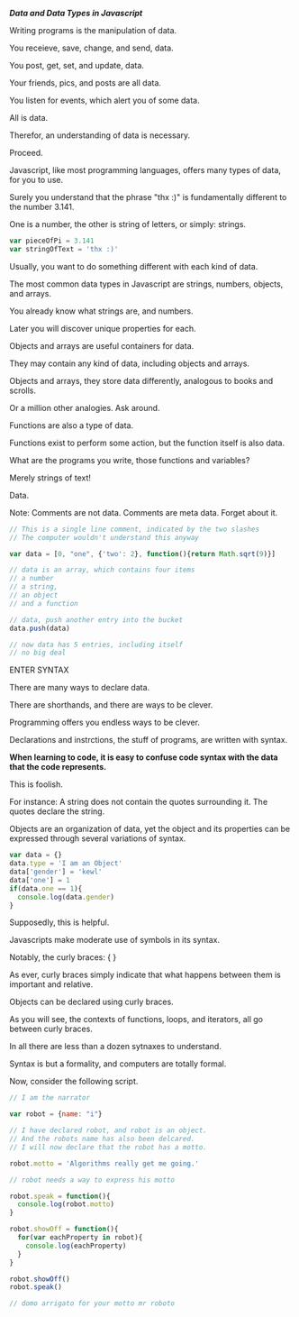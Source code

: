 ___Data and Data Types in Javascript___

Writing programs is the manipulation of data.

You receieve, save, change, and send, data.

You post, get, set, and update, data.

Your friends, pics, and posts are all data.

You listen for events, which alert you of some data.

All is data.

Therefor, an understanding of data is necessary.  

Proceed.

Javascript, like most programming languages, offers many types of data, for you to use.

Surely you understand that the phrase "thx :)" is fundamentally different to the number 3.141.

One is a number, the other is string of letters, or simply: strings.

```js
var pieceOfPi = 3.141
var stringOfText = 'thx :)'
```

Usually, you want to do something different with each kind of data.

The most common data types in Javascript are strings, numbers, objects, and arrays.

You already know what strings are, and numbers.  

Later you will discover unique properties for each.

Objects and arrays are useful containers for data.

They may contain any kind of data, including objects and arrays.

Objects and arrays, they store data differently, analogous to books and scrolls.

Or a million other analogies.  Ask around.

Functions are also a type of data. 

Functions exist to perform some action, but the function itself is also data.

What are the programs you write, those functions and variables?  

Merely strings of text!

Data.

Note:  Comments are not data.  Comments are meta data.  Forget about it.

```js
// This is a single line comment, indicated by the two slashes
// The computer wouldn't understand this anyway

var data = [0, "one", {'two': 2}, function(){return Math.sqrt(9)}]

// data is an array, which contains four items
// a number
// a string,
// an object
// and a function

// data, push another entry into the bucket
data.push(data)

// now data has 5 entries, including itself
// no big deal

```

ENTER SYNTAX

There are many ways to declare data.

There are shorthands, and there are ways to be clever.

Programming offers you endless ways to be clever.

Declarations and instrctions, the stuff of programs, are written with syntax.

__When learning to code, it is easy to confuse code syntax with the data that the code represents.__

This is foolish.

For instance: A string does not contain the quotes surrounding it.  The quotes declare the string.

Objects are an organization of data, yet the object and its properties can be expressed through several variations of syntax.

```js
var data = {}
data.type = 'I am an Object'
data['gender'] = 'kewl'
data['one'] = 1
if(data.one == 1){
  console.log(data.gender)
}
```

Supposedly, this is helpful.

Javascripts make moderate use of symbols in its syntax.

Notably, the curly braces: { } 

As ever, curly braces simply indicate that what happens between them is important and relative.

Objects can be declared using curly braces.

As you will see, the contexts of functions, loops, and iterators, all go between curly braces.

In all there are less than a dozen sytnaxes to understand.  

Syntax is but a formality, and computers are totally formal.

Now, consider the following script.

```js
// I am the narrator

var robot = {name: "i"} 

// I have declared robot, and robot is an object.
// And the robots name has also been delcared.
// I will now declare that the robot has a motto.

robot.motto = 'Algorithms really get me going.'

// robot needs a way to express his motto

robot.speak = function(){
  console.log(robot.motto)
}

robot.showOff = function(){
  for(var eachProperty in robot){
    console.log(eachProperty)
  }
}

robot.showOff()
robot.speak()

// domo arrigato for your motto mr roboto
```
